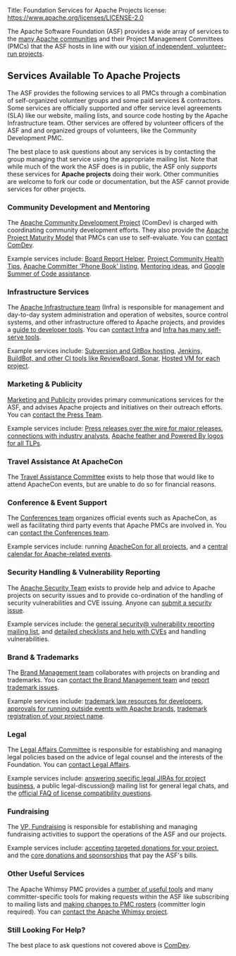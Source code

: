 Title: Foundation Services for Apache Projects
license: https://www.apache.org/licenses/LICENSE-2.0




The Apache Software Foundation (ASF) provides a wide array of 
services to the [many Apache communities](https://projects.apache.org/) and their Project Management 
Committees (PMCs) that the ASF hosts in line with our 
[vision of independent, volunteer-run projects](https://blogs.apache.org/foundation/entry/the-apache-software-foundation-2018).  

## Services Available To Apache Projects

The ASF provides the following services to all PMCs through a combination of 
self-organized volunteer groups and some paid services & contractors. 
Some services are officially supported and offer service level agreements
(SLA) like our website, mailing lists, and source code hosting by the 
Apache Infrastructure team.  Other services are offered by volunteer 
officers of the ASF and and organized groups of volunteers, like 
the Community Development PMC.

The best place to ask questions about any services is by contacting the 
group managing that service using the appropriate mailing list.  Note that while much of the work 
the ASF does is in public, the ASF only *supports* these services for 
**Apache projects** doing their work.  Other communities are welcome to fork our code 
or documentation, but the ASF cannot provide services for other projects.

### Community Development and Mentoring

The [Apache Community Development Project](https://community.apache.org/) (ComDev) is
charged with coordinating community development efforts.  They also provide 
the [Apache Project Maturity Model](https://community.apache.org/apache-way/apache-project-maturity-model.html) 
that PMCs can use to self-evaluate.  You can [contact ComDev](https://community.apache.org/lists.html).

Example services include: [Board Report Helper](https://reporter.apache.org/), 
[Project Community Health Tips](https://reporter.apache.org/chi.py), 
[Apache Committer 'Phone Book' listing](https://people.apache.org/), 
[Mentoring ideas](https://community.apache.org/mentoringprogramme.html), 
and [Google Summer of Code assistance](https://community.apache.org/gsoc.html).

### Infrastructure Services

The [Apache Infrastructure team](/dev/infrastructure) (Infra) is
responsible for management and day-to-day system administration and operation
of websites, source control systems, and other infrastructure offered to 
Apache projects, and provides a [guide to developer tools](/dev/).
You can [contact Infra](/dev/infra-contact#misdirected)
and [Infra has many self-serve tools](https://selfserve.apache.org/).

Example services include: [Subversion and GitBox hosting](/dev/services.html#source-repository), 
[Jenkins, BuildBot, and other CI tools like ReviewBoard,  Sonar](/dev/services.html#build), 
[Hosted VM for each project](/dev/services.html#virtual-servers).

### Marketing & Publicity

[Marketing and Publicity](/press/#whoweare)
provides primary communications services for the ASF, and advises Apache
projects and initiatives on their outreach efforts.  You can [contact the Press Team](/press/#contact).

Example services include: [Press releases over the wire for major releases](/press/#releases), 
[connections with industry analysts](/press/#interviews), 
[Apache feather and Powered By logos for all TLPs](/foundation/press/kit/).

### Travel Assistance At ApacheCon

The [Travel Assistance Committee](/travel) exists to
help those that would like to attend ApacheCon events, but are unable to do so
for financial reasons.

### Conference & Event Support

The [Conferences team](/foundation/conferences)
organizes official events such as ApacheCon, as well as facilitating third
party events that Apache PMCs are involved in.  You can [contact the Conferences team](/foundation/conferences#mailing-lists).

Example services include: running [ApacheCon for all projects](https://apachecon.com/), 
and a [central calendar for Apache-related events](https://events.apache.org/).


### Security Handling & Vulnerability Reporting

The [Apache Security Team](https://security.apache.org) exists to provide
help and advice to Apache projects on security issues and to provide
co-ordination of the handling of security vulnerabilities and CVE issuing.
Anyone can [submit a security issue](/security/#reporting-a-vulnerability).

Example services include: the [general security@ vulnerability reporting mailing list](https://security.apache.org/projects/),
and [detailed checklists and help with CVEs](/security/committers.html) and handling vulnerabilities.

### Brand & Trademarks

The [Brand Management team](/foundation/marks/resources)
collaborates with projects on branding and trademarks.  You can 
[contact the Brand Management team](/foundation/marks/contact)
and [report trademark issues](/foundation/marks/reporting).

Example services include: [trademark law resources for developers](/foundation/marks/resources), 
[approvals for running outside events with Apache brands](/foundation/marks/events), 
[trademark registration of your project name](/foundation/marks/register#register).

### Legal

The [Legal Affairs Committee](/legal) is responsible for
establishing and managing legal policies based on the advice of legal counsel
and the interests of the Foundation.  You can [contact Legal Affairs](/legal/#communications).

Example services include: [answering specific legal JIRAs for project business](/foundation/contributing.html#TargetedSponsor), 
a public legal-discussion@ mailing list for general legal chats, 
and the [official FAQ of license compatibility questions](/legal/resolved.html).

### Fundraising

The [VP, Fundraising](https://whimsy.apache.org/foundation/orgchart/vp-fundraising) 
is responsible for establishing and managing fundraising activities to 
support the operations of the ASF and our projects.

Example services include: [accepting targeted donations for your project](/foundation/contributing.html#TargetedSponsor), 
and the [core donations and sponsorships](/foundation/contributing.html) that pay the ASF's bills.

### Other Useful Services

The Apache Whimsy PMC provides a [number of useful tools](https://whimsy.apache.org/) 
and many committer-specific tools for making requests within the ASF like 
subscribing to mailing lists and [making changes to PMC rosters](https://whimsy.apache.org/roster/) (committer login required).
You can [contact the Apache Whimsy project](https://lists.apache.org/list.html?dev@whimsical.apache.org).

### Still Looking For Help?

The best place to ask questions not covered above is [ComDev](https://community.apache.org/lists.html).
